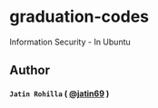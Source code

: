 # graduation-codes

Information Security - In Ubuntu

## Author
#### `Jatin Rohilla` ( [@jatin69](https://github.com/jatin69) )

